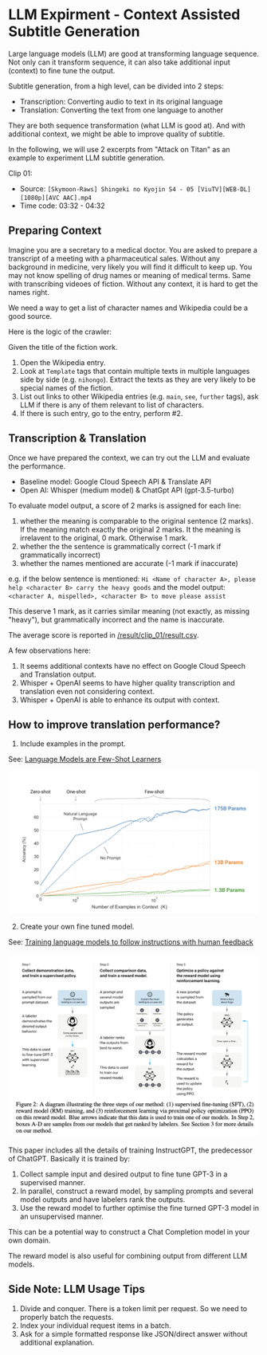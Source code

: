 # LLM Expirment - Context Assisted Subtitle Generation

Large language models (LLM) are good at transforming language sequence. Not only can it transform sequence, it can also take additional input (context) to fine tune the output.

Subtitle generation, from a high level, can be divided into 2 steps:
- Transcription: Converting audio to text in its original language
- Translation: Converting the text from one language to another

They are both sequence transformation (what LLM is good at). And with additional context, we might be able to improve quality of subtitle.

In the following, we will use 2 excerpts from "Attack on Titan" as an example to experiment LLM subtitle generation.

Clip 01: 
- Source: `[Skymoon-Raws] Shingeki no Kyojin S4 - 05 [ViuTV][WEB-DL][1080p][AVC AAC].mp4`
- Time code: 03:32 - 04:32

## Preparing Context

Imagine you are a secretary to a medical doctor. You are asked to prepare a transcript of a meeting with a pharmaceutical sales. Without any background in medicine, very likely you will find it difficult to keep up. You may not know spelling of drug names or meaning of medical terms. Same with transcribing videoes of fiction. Without any context, it is hard to get the names right. 

We need a way to get a list of character names and Wikipedia could be a good source. 

Here is the logic of the crawler:

Given the title of the fiction work.

1. Open the Wikipedia entry.
2. Look at `Template` tags that contain multiple texts in multiple languages side by side (e.g. `nihongo`). Extract the texts as they are very likely to be special names of the fiction.
3. List out links to other Wikipedia entries (e.g. `main`, `see`, `further` tags), ask LLM if there is any of them relevant to list of characters.
4. If there is such entry, go to the entry, perform #2.

## Transcription & Translation
Once we have prepared the context, we can try out the LLM and evaluate the performance. 

- Baseline model: Google Cloud Speech API & Translate API
- Open AI: Whisper (medium model) & ChatGpt API (gpt-3.5-turbo)

To evaluate model output, a score of 2 marks is assigned for each line:
1. whether the meaning is comparable to the original sentence (2 marks). If the meaning match exactly the original 2 marks. It the meaning is irrelavent to the original, 0 mark. Otherwise 1 mark.
2. whether the the sentence is grammatically correct (-1 mark if grammatically incorrect)
3. whether the names mentioned are accurate (-1 mark if inaccurate)


e.g. if the below sentence is mentioned:
`Hi <Name of character A>, please help <character B> carry the heavy goods`
and the model output:
`<character A, mispelled>, <character B> to move please assist`

This deserve 1 mark, as it carries similar meaning (not exactly, as missing "heavy"), but grammatically incorrect and the name is inaccurate. 

The average score is reported in [/result/clip_01/result.csv](/result/clip_01/result.csv).

A few observations here:
1. It seems additional contexts have no effect on Google Cloud Speech and Translation output.
2. Whisper + OpenAI seems to have higher quality transcription and translation even not considering context.
3. Whisper + OpenAI is able to enhance its output with context.

## How to improve translation performance?

1. Include examples in the prompt.

See: [Language Models are Few-Shot Learners](https://arxiv.org/abs/2005.14165)

![Few-shots learners performance](/references/prompt_contexts.png)

2. Create your own fine tuned model.

See: [Training language models to follow instructions with human feedback](https://arxiv.org/abs/2203.02155)

![Training steps of InstructGPT](/references/custom_training.png)

This paper includes all the details of training InstructGPT, the predecessor of ChatGPT. Basically it is trained by:
1. Collect sample input and desired output to fine tune GPT-3 in a supervised manner.
2. In parallel, construct a reward model, by sampling prompts and several model outputs and have labelers rank the outputs.
3. Use the reward model to further optimise the fine turned GPT-3 model in an unsupervised manner.

This can be a potential way to construct a Chat Completion model in your own domain.

The reward model is also useful for combining output from different LLM models.

## Side Note: LLM Usage Tips
1. Divide and conquer. There is a token limit per request. So we need to properly batch the requests.
2. Index your individual request items in a batch.
3. Ask for a simple formatted response like JSON/direct answer without additional explanation. 
